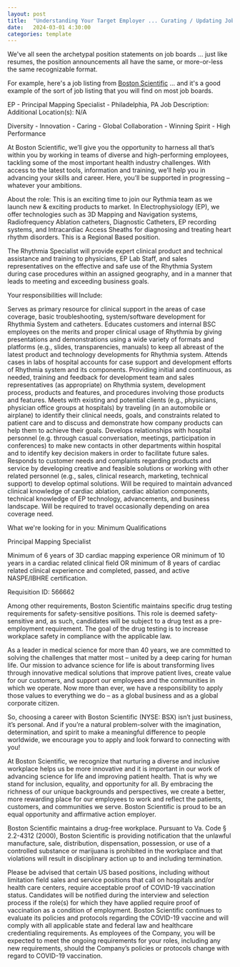 ```yaml
---
layout: post
title:  "Understanding Your Target Employer ... Curating / Updating Job Lists to Optimize Your Job Search"
date:   2024-03-01 4:30:00
categories: template
---
```


We've all seen the archetypal position statements on job boards ... just like resumes, the position announcements all have the same, or more-or-less the same recognizable format.

For example, here's a job listing from [Boston Scientific](https://www.bostonscientific.com/en-US/careers.html) ... and it's a good example of the sort of job listing that you will find on most job boards.


EP - Principal Mapping Specialist - Philadelphia, PA
Job Description:
Additional Location(s):  N/A

Diversity - Innovation - Caring - Global Collaboration - Winning Spirit - High Performance

At Boston Scientific, we’ll give you the opportunity to harness all that’s within you by working in teams of diverse and high-performing employees, tackling some of the most important health industry challenges. With access to the latest tools, information and training, we’ll help you in advancing your skills and career. Here, you’ll be supported in progressing – whatever your ambitions.

 

About the role: 
This is an exciting time to join our Rythmia team as we launch new & exciting products to market.  In Electrophysiology (EP), we offer technologies such as 3D Mapping and Navigation systems, Radiofrequency Ablation catheters, Diagnostic Catheters, EP recording systems, and Intracardiac Access Sheaths for diagnosing and treating heart rhythm disorders. This is a Regional Based position. 
 
The Rhythmia Specialist will provide expert clinical product and technical assistance and training to physicians, EP Lab Staff, and sales representatives on the effective and safe use of the Rhythmia System during case procedures within an assigned geography, and in a manner that leads to meeting and exceeding business goals. 
 
Your responsibilities will Include: 

Serves as primary resource for clinical support in the areas of case coverage, basic troubleshooting, system/software development for Rhythmia System and catheters. 
Educates customers and internal BSC employees on the merits and proper clinical usage of Rhythmia by giving presentations and demonstrations using a wide variety of formats and platforms (e.g., slides, transparencies, manuals) to keep all abreast of the latest product and technology developments for Rhythmia system. 
Attends cases in labs of hospital accounts for case support and development efforts of Rhythmia system and its components. 
Providing initial and continuous, as needed, training and feedback for development team and sales representatives (as appropriate) on Rhythmia system, development process, products and features, and procedures involving those products and features. 
Meets with existing and potential clients (e.g., physicians, physician office groups at hospitals) by traveling (in an automobile or airplane) to identify their clinical needs, goals, and constraints related to patient care and to discuss and demonstrate how company products can help them to achieve their goals. 
Develops relationships with hospital personnel (e.g. through casual conversation, meetings, participation in conferences) to make new contacts in other departments within hospital and to identify key decision makers in order to facilitate future sales. 
Responds to customer needs and complaints regarding products and service by developing creative and feasible solutions or working with other related personnel (e.g., sales, clinical research, marketing, technical support) to develop optimal solutions. 
Will be required to maintain advanced clinical knowledge of cardiac ablation, cardiac ablation components, technical knowledge of EP technology, advancements, and business landscape. 
Will be required to travel occasionally depending on area coverage need.
 

What we're looking for in you:
Minimum Qualifications

 

Principal Mapping Specialist

Minimum of 6 years of 3D cardiac mapping experience OR minimum of 10 years in a cardiac related clinical field OR minimum of 8 years of cardiac related clinical experience and completed, passed, and active NASPE/IBHRE certification.

 

 

Requisition ID: 566662

Among other requirements, Boston Scientific maintains specific drug testing requirements for safety-sensitive positions.  This role is deemed safety-sensitive and, as such, candidates will be subject to a drug test as a pre-employment requirement.  The goal of the drug testing is to increase workplace safety in compliance with the applicable law.  


As a leader in medical science for more than 40 years, we are committed to solving the challenges that matter most – united by a deep caring for human life. Our mission to advance science for life is about transforming lives through innovative medical solutions that improve patient lives, create value for our customers, and support our employees and the communities in which we operate. Now more than ever, we have a responsibility to apply those values to everything we do – as a global business and as a global corporate citizen.

 

So, choosing a career with Boston Scientific (NYSE: BSX) isn’t just business, it’s personal. And if you’re a natural problem-solver with the imagination, determination, and spirit to make a meaningful difference to people worldwide, we encourage you to apply and look forward to connecting with you!

 

At Boston Scientific, we recognize that nurturing a diverse and inclusive workplace helps us be more innovative and it is important in our work of advancing science for life and improving patient health. That is why we stand for inclusion, equality, and opportunity for all. By embracing the richness of our unique backgrounds and perspectives, we create a better, more rewarding place for our employees to work and reflect the patients, customers, and communities we serve. Boston Scientific is proud to be an equal opportunity and affirmative action employer.

 

Boston Scientific maintains a drug-free workplace. Pursuant to Va. Code § 2.2-4312 (2000), Boston Scientific is providing notification that the unlawful manufacture, sale, distribution, dispensation, possession, or use of a controlled substance or marijuana is prohibited in the workplace and that violations will result in disciplinary action up to and including termination.

 

Please be advised that certain US based positions, including without limitation field sales and service positions that call on hospitals and/or health care centers, require acceptable proof of COVID-19 vaccination status.  Candidates will be notified during the interview and selection process if the role(s) for which they have applied require proof of vaccination as a condition of employment.  Boston Scientific continues to evaluate its policies and protocols regarding the COVID-19 vaccine and will comply with all applicable state and federal law and healthcare credentialing requirements.   As employees of the Company, you will be expected to meet the ongoing requirements for your roles, including any new requirements, should the Company’s policies or protocols change with regard to COVID-19 vaccination.

